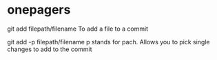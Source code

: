 # onepagers

git add filepath/filename    To add a file to a commit

git add -p filepath/filename  p stands for pach. Allows you to pick single changes to add to the commit


